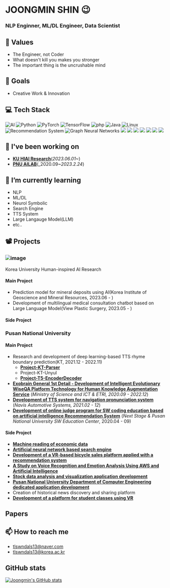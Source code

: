 # JOONGMIN SHIN 😉

### NLP Enginner, ML/DL Engineer, Data Scientist

## 🧠 Values 
* The Engineer, not Coder
* What doesn't kill you makes you stronger
* The important thing is the uncrushable mind

## 🥅 Goals
* Creative Work & Innovation

## 💻 Tech Stack 

<img alt="AI" src ="https://img.shields.io/badge/AI-F37626?logo=Jupyter&logoColor=white"/>  <img alt="Python" src ="https://img.shields.io/badge/Python-3776AB.svg?logo=Python&logoColor=white"/> <img alt="PyTorch" src ="https://img.shields.io/badge/PyTorch-EE4C2C.svg?logo=PyTorch&logoColor=white"/> <img alt="TensorFlow" src ="https://img.shields.io/badge/TensorFlow-FF6F00.svg?logo=TensorFlow&logoColor=white"/> <img alt="php" src ="https://img.shields.io/badge/php-777BB4.svg?logo=php&logoColor=white"/> <img alt="Java" src ="https://img.shields.io/badge/Java-007396.svg?logo=Java&logoColor=white"/> <img alt="Linux" src ="https://img.shields.io/badge/Linux-FCC624.svg?logo=Linux&logoColor=white"/> <img alt=" Recommendation System" src ="https://img.shields.io/badge/Recommendation System-252B2D?logo=Nucleo&logoColor=white"/> <img alt="Graph Neural Networks" src ="https://img.shields.io/badge/Graph Neural Networks-1A2477?logo=GraphQL&logoColor=white"/> <img src="https://img.shields.io/badge/MySQL-4479A1?logo=mysql&logoColor=white"> <img src="https://img.shields.io/badge/Docker-2496ED?logo=Docker&logoColor=white"> <img src="https://img.shields.io/badge/Kubernetes-326CE5?logo=Kubernetes&logoColor=white"> <img src="https://img.shields.io/badge/Transformer-DD0B78?logo=Starship&logoColor=white"> <img src="https://img.shields.io/badge/NLP-E50914?logo=netflix&logoColor=white"> <img src="https://img.shields.io/badge/Machine Learning-D9272E?logo=mega&logoColor=white"> <img src="https://img.shields.io/badge/C/C++-00599C?logo=C&logoColor=white"> 

## 🔭 I've been working on
- [**KU HIAI Research**](http://hiai.korea.ac.kr/)(_2023.06.01~_)
- [**PNU AILAB**](https://ailab.pusan.ac.kr/ailab/index..do)(_2020.09~_2023.2.24_)

## 🌱 I’m currently learning
- NLP
- ML/DL
- Neurol Symbolic
- Search Engine
- TTS System
- Large Langauge Model(LLM)
- etc..


## 📽️ Projects

### ![image](https://github.com/ShinJM-maker/Project-KT-Parser/assets/66815358/d0fc5bdf-04e4-4fb2-89fb-3ac98727a661)
 Korea University Human-inspired AI Research

#### Main Project
* Prediction model for mineral deposits using AI(Korea Institute of Geoscience and Mineral Resources, 2023.06 - )
* Development of multilingual medical consultation chatbot based on Large Language Model(View Plastic Surgery, 2023.05 - )
#### Side Project

### Pusan National University

#### Main Project
* Research and development of deep learning-based TTS rhyme boundary prediction(KT, 2021.12 - 2022.11)
  * [**Project-KT-Parser**](https://github.com/ShinJM-maker/Project-KT-Parser)
  * Project-KT-Unyul
  * [**Project-T5-EncoderDecoder**](https://www.dbpia.co.kr/pdf/pdfView.do?nodeId=NODE11224121)
* [**Exobrain General 1st Detail - Development of Intelligent Evolutionary WiseQA Platform Technology for Human Knowledge Augmentation Service**](https://github.com/ShinJM-maker/Multi-Paragraph-Machine-Reading-Comprehension-with-Hybrid-Reader-over-Tables-and-main) (_Ministry of Science and ICT & ETRI, 2020.09 - 2022.12_)
* [**Development of TTS system for navigation pronunciation system**](https://github.com/ShinJM-maker/Development-of-TTS-system-for-navigation-pronunciation-system) (_Navis Automotive Systems, 2021.02 - 12_)
* [**Development of online judge program for SW coding education based on artificial intelligence Recommendation System**](https://github.com/ShinJM-maker/AI-based-Online-OJ) (_Next Stage & Pusan National University SW Education Center_, 2020.04 - 09)

#### Side Project
* [**Machine reading of economic data**](https://github.com/ShinJM-maker/Machine-reading-of-economic-data)
* [**Artificial neural network based search engine**](https://github.com/ShinJM-maker/Artificial-neural-network-based-search-engine)
* [**Development of a VR-based bicycle sales platform applied with a recommendation system**](https://github.com/ShinJM-maker/Development-of-a-VR-based-bicycle-sales-platform-applied-with-a-recommendation-system)
* [**A Study on Voice Recognition and Emotion Analysis Using AWS and Artificial Intelligence**](https://github.com/ShinJM-maker/A-Study-on-Voice-Recognition-and-Emotion-Analysis-Using-AWS-and-Artificial-Intelligence)
* [**Stock data analysis and visualization application development**](https://github.com/ShinJM-maker/Stock-Analyze)
* [**Pusan National University Department of Computer Engineering dedicated application development**](https://github.com/ShinJM-maker/Pusan-National-University-Department-of-Computer-Engineering-dedicated-application-development)
* Creation of historical news discovery and sharing platform
* [**Development of a platform for student classes using VR**](https://github.com/)

## Papers

## 📫 How to reach me
- tlswndals13@naver.com
- tlswndals13@korea.ac.kr

## GitHub stats
[![Joongmin's GitHub stats](https://github-readme-stats.vercel.app/api?username=ShinJM-maker)](https://github.com/깃허브아이디/github-readme-stats)

<!--
**ShinJM-maker/ShinJM-maker** is a ✨ _special_ ✨ repository because its `README.md` (this file) appears on your GitHub profile.

Here are some ideas to get you started:

- 🔭 I’m currently working on ...
- 🌱 I’m currently learning ...
- 👯 I’m looking to collaborate on ...
- 🤔 I’m looking for help with ...
- 💬 Ask me about ...
- 📫 How to reach me: ...
- 😄 Pronouns: ...
- ⚡ Fun fact: ...
-->
